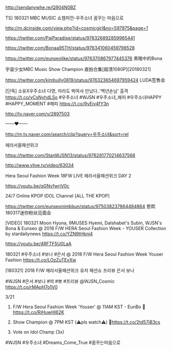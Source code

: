

http://sendanywhe.re/Q904N0BZ

TS] 180321 MBC MUSIC 쇼챔피언-우주소녀 꿈꾸는 마음으로

http://m.dcinside.com/view.php?id=cosmicgirl&no=597975&page=1


https://twitter.com/PaiParadise/status/976326892859965441

https://twitter.com/Bonaa95TH/status/976341060459798528

https://twitter.com/eunseolike/status/976370867977445376  黑暗中的Bona

宇宙少女MBC Music Show Champion 直拍合集[超清1080P][20180321]

https://twitter.com/kimbully0819/status/976323654697959424  LUDA签售会

[단독] 소유X우주소녀 다영, 마라도 박여사 만났다..'백년손님' 출격 https://t.co/yCsNyhdLSo #우주소녀 #WJSN  #우주소녀_해피 #우주소녀HAPPY #HAPPY_MOMENT #해피 https://t.co/9yEjv4fY3n

http://tv.naver.com/v/2897503


——♥——

http://m.tv.naver.com/search/clip?query=우주소녀&sort=rel

헤라서울패션위크

https://twitter.com/StanWJSN13/status/976281770214637568

http://www.vlive.tv/video/63034

Hera Seoul Fashion Week 18FW LIVE 헤라서울패션위크 DAY 2

https://youtu.be/qGNyfwrjV0c

24/7 Online KPOP IDOL Channel [ALL THE KPOP]

https://twitter.com/eunseonimbbun/status/975038237864484864  恩熙180317迷你粉丝见面会

[VIDEO] 180321 Moon Hyuna, 9MUSES Hyemi, Dalshabet's Subin, WJSN's Bona & Eunseo @ 2018 F/W HERA Seoul Fashion Week - YOUSER Collection by stardailynews https://t.co/YZN9tHknj4

https://youtu.be/4RFTF5U0LaA

180321 #우주소녀 #보나 #은서 @ 2018 F/W Hera Seoul Fashion Week Youser Fashion https://t.co/LOzZuTEvXw

[180321] 2018 F/W 헤라서울패션위크 유저 패션쇼 프리뷰 은서 보나


#WJSN #은서 #보나 #떠 #뽀 #프리뷰
@WJSN_Cosmic https://t.co/rMApH7o1V0

3/21

1) F/W Hera Seoul Fashion Week 'Youser' @ 11AM KST - EunBo
📎https://t.co/RiHuwHl62K

2) Show Champion @ 7PM KST (⚠️pls watch⚠️) 
📎https://t.co/2td57iB3cs

3. Vote on Idol Champ (3x)

#WJSN #우주소녀 #Dreams_Come_True #꿈꾸는마음으로



